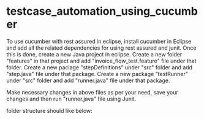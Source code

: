 # testcase_automation_using_cucumber

To use cucumber with rest assured in eclipse, install cucumber in Eclipse and add all the related dependencies for using rest assured and junit.
Once this is done, create a new Java project in eclipse.
Create a new folder "features" in that project and add "invoice_flow_test.feature" file under that folder.
Create a new paclage "stepDefinitions" under "src" folder and add "step.java" file under that package.
Create a new package "testRunner" under "src" folder and add "runner.java" file under that package.

Make necessary changes in above files as per your need, save your changes and then run "runner.java" file using Junit.

folder structure should like below:
